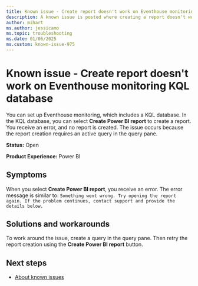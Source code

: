 ```yaml
---
title: Known issue - Create report doesn't work on Eventhouse monitoring KQL database
description: A known issue is posted where creating a report doesn't work on the Eventhouse monitoring KQL database.
author: mihart
ms.author: jessicamo
ms.topic: troubleshooting  
ms.date: 01/06/2025
ms.custom: known-issue-975
---
```


# Known issue - Create report doesn't work on Eventhouse monitoring KQL database

You can set up Eventhouse monitoring, which includes a KQL database. In the KQL database, you can select **Create Power BI report** to create a report. You receive an error, and no report is created. The issue occurs because the report creation requires an active query in the query pane.

**Status:** Open

**Product Experience:** Power BI

## Symptoms

When you select **Create Power BI report**, you receive an error. The error message is similar to: `Something went wrong. Try opening the report again. If the problem continues, contact support and provide the details below.`

## Solutions and workarounds

To work around the issue, create a query in the query pane. Then retry the report creation using the **Create Power BI report** button.

## Next steps

- [About known issues](https://support.fabric.microsoft.com/known-issues)
